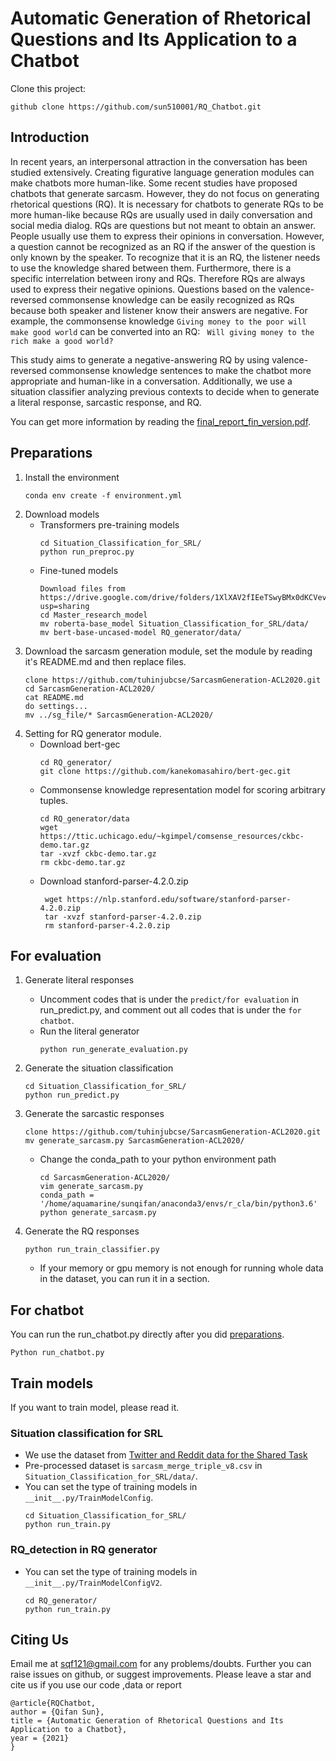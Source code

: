 # Automatic Generation of Rhetorical Questions and Its Application to a Chatbot

Clone this project:
```script
github clone https://github.com/sun510001/RQ_Chatbot.git
```

## Introduction
In recent years, an interpersonal attraction in the conversation has been studied extensively.
Creating figurative language generation modules can make chatbots more human-like.
Some recent studies have proposed chatbots that generate sarcasm. 
However, they do not focus on generating rhetorical questions (RQ).
It is necessary for chatbots to generate RQs to be more human-like because RQs are usually used in daily conversation 
and social media dialog.
RQs are questions but not meant to obtain an answer.
People usually use them to express their opinions in conversation. However, a question cannot be recognized as an RQ if 
the answer of the question is only known by the speaker. 
To recognize that it is an RQ, the listener needs to use the knowledge shared between them. 
Furthermore, there is a specific interrelation between irony and RQs. Therefore RQs are always used to express their 
negative opinions.
Questions based on the valence-reversed commonsense knowledge can be easily recognized as RQs because both speaker and 
listener know their answers are negative.
For example, the commonsense knowledge ``Giving money to the poor will make good world`` can be converted into an RQ: ``
Will giving money to the rich make a good world?``

This study aims to generate a negative-answering RQ by using valence-reversed commonsense knowledge sentences to make 
the chatbot more appropriate and human-like in a conversation. Additionally, we use a situation classifier analyzing 
previous contexts to decide when to generate a literal response, sarcastic response, and RQ.

You can get more information by reading 
the [final_report_fin_version.pdf](https://github.com/sun510001/RQ_Chatbot/blob/master/final_report_fin_version.pdf).

## Preparations
1. Install the environment
    ```script
    conda env create -f environment.yml
    ```
2. Download models
   * Transformers pre-training models
        ```script
        cd Situation_Classification_for_SRL/
        python run_preproc.py
        ```
   * Fine-tuned models
       ```script
       Download files from https://drive.google.com/drive/folders/1XlXAV2fIEeTSwyBMx0dKCVevsA3XfWM_?usp=sharing
       cd Master_research_model
       mv roberta-base_model Situation_Classification_for_SRL/data/
       mv bert-base-uncased-model RQ_generator/data/
       ```
3. Download the sarcasm generation module, set the module by reading it's README.md and then replace 
   files.
    ```script
    clone https://github.com/tuhinjubcse/SarcasmGeneration-ACL2020.git
    cd SarcasmGeneration-ACL2020/
    cat README.md
    do settings... 
    mv ../sg_file/* SarcasmGeneration-ACL2020/
    ```
4. Setting for RQ generator module.
    * Download bert-gec
        ```script
        cd RQ_generator/
        git clone https://github.com/kanekomasahiro/bert-gec.git
        ```
    * Commonsense knowledge representation model for scoring arbitrary tuples.
        ```script
        cd RQ_generator/data
        wget https://ttic.uchicago.edu/~kgimpel/comsense_resources/ckbc-demo.tar.gz
        tar -xvzf ckbc-demo.tar.gz
        rm ckbc-demo.tar.gz
        ```
    * Download stanford-parser-4.2.0.zip 
        ```script
         wget https://nlp.stanford.edu/software/stanford-parser-4.2.0.zip
         tar -xvzf stanford-parser-4.2.0.zip
         rm stanford-parser-4.2.0.zip
        ```

## For evaluation
1. Generate literal responses
    * Uncomment codes that is under the ``predict/for evaluation`` in run_predict.py, 
       and comment out all codes that is under the ``for chatbot``.
    * Run the literal generator
        ```script
        python run_generate_evaluation.py
        ```
  
2. Generate the situation classification
    ```script
    cd Situation_Classification_for_SRL/
    python run_predict.py
    ```

3. Generate the sarcastic responses
    ```script
    clone https://github.com/tuhinjubcse/SarcasmGeneration-ACL2020.git
    mv generate_sarcasm.py SarcasmGeneration-ACL2020/
    ```

    * Change the conda_path to your python environment path
        ```script
        cd SarcasmGeneration-ACL2020/
        vim generate_sarcasm.py
        conda_path = '/home/aquamarine/sunqifan/anaconda3/envs/r_cla/bin/python3.6'
        python generate_sarcasm.py
        ```

4. Generate the RQ responses
    ```script
    python run_train_classifier.py
    ```
    * If your memory or gpu memory is not enough for running whole data in the dataset, you can run it in a section.
        
## For chatbot
You can run the run_chatbot.py directly after you did [preparations](#Preparations).
```script
Python run_chatbot.py
```

## Train models
If you want to train model, please read it.
### Situation classification for SRL
* We use the dataset
from [Twitter and Reddit data for the Shared Task](https://github.com/EducationalTestingService/sarcasm)
* Pre-processed dataset is ``sarcasm_merge_triple_v8.csv`` in ``Situation_Classification_for_SRL/data/``.
* You can set the type of training models in ``__init__.py/TrainModelConfig``.
    ```script
    cd Situation_Classification_for_SRL/
    python run_train.py
    ```

### RQ_detection in RQ generator
* You can set the type of training models in ``__init__.py/TrainModelConfigV2``.
    ```script
    cd RQ_generator/
    python run_train.py
    ```

## Citing Us
Email me at sqf121@gmail.com for any problems/doubts. Further you can raise issues on github, or suggest improvements.
Please leave a star and cite us if you use our code ,data or report
```script
@article{RQChatbot,
author = {Qifan Sun},
title = {Automatic Generation of Rhetorical Questions and Its Application to a Chatbot},
year = {2021}
}
```
